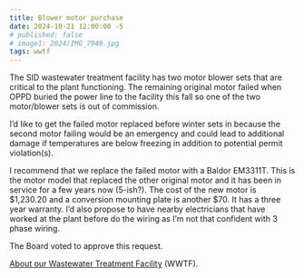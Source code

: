 ```yaml
---
title: Blower motor purchase
date: 2024-10-21 12:00:00 -5
# published: false
# image1: 2024/IMG_7940.jpg
tags: wwtf
---
```


The SID wastewater treatment facility has two motor blower sets that are critical to the plant functioning.  The remaining original motor failed when OPPD buried the power line to the facility this fall so one of the two motor/blower sets is out of commission.
<!-- excerpt -->
I’d like to get the failed motor replaced before winter sets in because the second motor failing would be an emergency and could lead to additional damage if temperatures are below freezing in addition to potential permit violation(s).  

I recommend that we replace the failed motor with a Baldor EM3311T.  This is the motor  model that replaced the other original motor and it has been in service for a few years now (5-ish?).  The cost of the new motor is $1,230.20 and a conversion mounting plate is another $70.  It has a three year warranty.  I’d also propose to have nearby electricians that have worked at the plant before do the wiring as I’m not that confident with 3 phase wiring.

The Board voted to approve this request.

<a href="/about/#wastewater-treatment-facility-(wwtf)">About our Wastewater Treatment Facility</a>
(WWTF).
